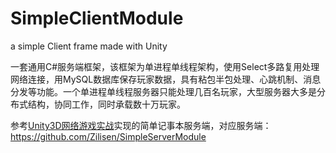 # SimpleClientModule

 a simple Client frame made with Unity

一套通用C#服务端框架，该框架为单进程单线程架构，使用Select多路复用处理网络连接，用MySQL数据库保存玩家数据，具有粘包半包处理、心跳机制、消息分发等功能。一个单进程单线程服务器只能处理几百名玩家，大型服务器大多是分布式结构，协同工作，同时承载数十万玩家。

参考[Unity3D网络游戏实战](https://luopeiyu.github.io/unity_net_book/)实现的简单记事本服务端，对应服务端：
<https://github.com/Zilisen/SimpleServerModule>
